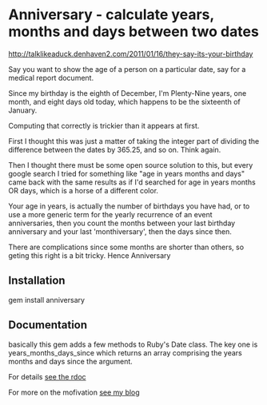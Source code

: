 # Anniversary - calculate years, months and days between two dates
http://talklikeaduck.denhaven2.com/2011/01/16/they-say-its-your-birthday

Say you want to show the age of a person on a particular date, say for a medical report document.

Since my birthday is the eighth of December, I'm Plenty-Nine years, one month, and eight days old today, which happens to be the sixteenth of January.

Computing that correctly is trickier than it appears at first.

First I thought this was just a matter of taking the integer part of dividing the difference between the dates by 365.25, and so on.  Think again.

Then I thought there must be some open source solution to this, but every google search I tried for something like "age in years months and days" came back with the same results as if I'd searched for age in years months OR days, which is a horse of a different color.

Your age in years, is actually the number of birthdays you have had, or to use a more generic term for the yearly recurrence of an event anniversaries, then you count the months between your last birthday anniversary and your last 'monthiversary', then the days since then.

There are complications since some months are shorter than others, so geting this right is a bit tricky.  Hence Anniversary

## Installation

  gem install anniversary
  
## Documentation

  basically this gem adds a few methods to Ruby's Date class. The key one is years_months_days_since which returns an array comprising the years months and days since the argument.
  
  For details [see the rdoc](http://rdoc.info/github/rubyredrick/anniversary/master/Date)
  
  For more on the mofivation [see my blog](http://talklikeaduck.denhaven2.com/2011/01/16/they-say-its-your-birthday)